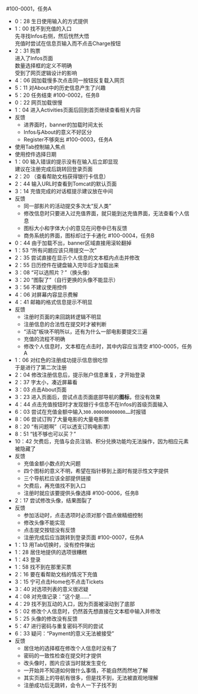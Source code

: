 #100-0001，任务A
* 0：28 生日使用输入的方式提供
* 1：00 找不到充值的入口  
先寻找Infos右侧，然后恍然大悟  
充值时尝试在信息页输入而不点击Charge按钮
* 2：31 购票  
进入了Infos页面  
数量选择框的定义不明确  
受到了网页逻辑设计的影响
* 4：06 因加载慢多次点击同一按钮反复载入网页
* 5：11 对About中的历史信息产生了兴趣
* 5：20 任务结束
#100-0002，任务B
* 0：22 网页加载很慢
* 1：04 进入Activities页面后回到首页继续查看相关内容  
* 反馈
	* 进界面时，banner的加载时间太长
	* Infos与About的意义不好区分
	* Register不够突出
#100-0003，任务A
* 使用Tab控制输入焦点
* 使用控件选择日期
* 1：00 输入错误的提示没有在输入后立即显现  
建议在注册完成后跳转回登录页面
* 2：20 （查看帮助文档获得银行卡信息）
* 2：44 输入URL时查看到Tomcat的默认页面
* 3：14 充值完成的对话框提示建议放在中间
* 反馈
	* 同一部影片的活动提交多次太“反人类”
	* 修改信息时只要进入过充值界面，就只能到达充值界面，无法查看个人信息
	* 图标大小和字体大小的意见在问卷中已有反馈
	* 商务系统的界面，图标却过于卡通化
#100-0004，任务B
* 0：44 由于加载不出，banner区域直接用滚轮翻掉
* 1：53 “所有问题应该只用提交一次”
* 2：35 尝试直接在显示个人信息的文本框内点击并修改
* 2：55 日历控件在键盘输入完毕后才加载出来
* 3：08 “可以选照片？”（换头像）
* 3：20 “图裂了”（自行更换的头像不能显示）
* 3：56 不建议使用控件
* 4：06 对屏幕内容显示费解
* 4：41 邮箱的格式信息提示不明显
* 反馈
	* 注册时页面的来回跳转逻辑不明显
	* 注册信息的合法性在提交时才被判断
	* “活动”板块不明所以，还有为什么一部电影要提交三遍
	* 充值的流程不明确
	* 修改个人信息时，文本框在点击时，其中内容应当清空
#100-0005，任务A
* 1：06 对红色的注册成功提示信息很吃惊  
于是进行了第二次注册
* 2：04 修改注册信息后，提示账户信息重复，才开始登录
* 2：37 字太小，凑近屏幕看
* 3：03 点击About页面
* 3：23 进入页面后，尝试点击页面底部导航的**图标**，但没有效果
* 4：44 点击充值按钮时才发现银行卡信息不在Infos的首级页面输入
* 6：03 尝试在充值金额中输入`300.000000000000……`时报错
* 8：06 尝试订购了大量电影的大量电影票
* 8：20 “有问题啊”（可以透支订购电影票）
* 8：51 “钱不够也可以买？”
* 10：42 欠费后，充值与会员注销、积分兑换功能均无法操作，因为相应元素被隐藏了
* 反馈
	* 充值金额小数点的大问题
	* 四个图标的意义不明，希望在指针移到上面时有提示性文字提供
	* 三个导航栏应该全部提供链接
	* 欠费后，再充值找不到入口
	* 注册时就应该要提供头像选择
#100-0006，任务B
* 2：17 尝试修改头像，结果图裂了
* 反馈
	* 参加活动时，点击选项时必须对那个圆点做精细控制
	* 修改头像不能实现
	* 点击提交按钮没有反馈
	* 注册完成后应当跳转到登录页面
#100-0007，任务A
* 1：13 用Tab切换时，没有控件弹出
* 1：28 居住地提供的选项很糟糕
* 1：43 登录
* 1：58 找不到在那里买票
* 2：16 要在看帮助文档的情况下充值
* 3：15 宁可点击Home也不点击Tickets
* 3：40 对选项列表的意义很迟疑
* 4：08 对充值记录：“这个是……”
* 4：29 找不到互动的入口，因为页面被滚动到了底部
* 5：02 修改个人信息时，仍然首先想直接在文本框中输入并修改
* 5：25 头像的修改没有反馈
* 5：47 进行密码与重复密码不同的尝试
* 6：33 疑问：“Payment的意义无法被接受”
* 反馈
	* 居住地的选择框在修改个人信息时没有了
	* 密码的一致性检查在提交时才提供
	* 改头像时，图片应该当时就发生变化
	* 一开始并不知道如何做什么事情，不能自然而然地了解
	* 其实页面上的导航有很多，但是找不到，无法被直观地理解
	* 注册成功后无跳转，会令人一下子找不到